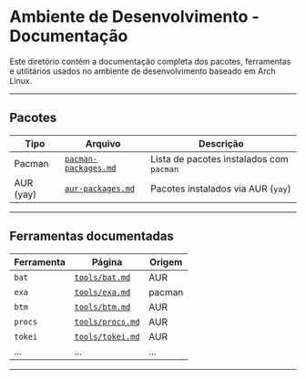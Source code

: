  
# Ambiente de Desenvolvimento - Documentação

Este diretório contém a documentação completa dos pacotes, ferramentas e utilitários usados no ambiente de desenvolvimento baseado em Arch Linux.

---

## Pacotes

| Tipo        | Arquivo                       | Descrição                                    |
|-------------|-------------------------------|----------------------------------------------|
| Pacman      | [`pacman-packages.md`](./pacman-packages.md) | Lista de pacotes instalados com `pacman`     |
| AUR (yay)   | [`aur-packages.md`](./aur-packages.md)       | Pacotes instalados via AUR (`yay`)           |

---

## Ferramentas documentadas

| Ferramenta | Página                           | Origem |
|-----------|----------------------------------|--------|
| `bat`     | [`tools/bat.md`](./tools/bat.md) | AUR    |
| `exa`     | [`tools/exa.md`](./tools/exa.md) | pacman |
| `btm`     | [`tools/btm.md`](./tools/btm.md) | AUR    |
| `procs`   | [`tools/procs.md`](./tools/procs.md) | AUR |
| `tokei`   | [`tools/tokei.md`](./tools/tokei.md) | AUR |
| ...       | ...                              | ...    |

---
